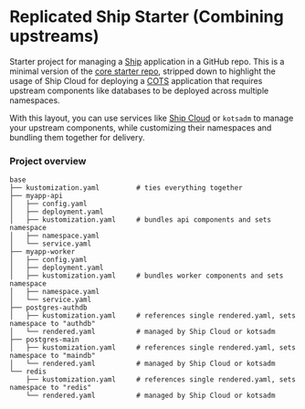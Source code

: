 Replicated Ship Starter (Combining upstreams)
==================

Starter project for managing a [Ship](https://ship.replicated.com) application in a GitHub repo.
This is a minimal version of the [core starter repo](https://github.com/replicatedhq/replicated-starter-ship), stripped down to highlight the usage of Ship
Cloud for deploying a [COTS](https://github.com/kubernetes/community/blob/master/contributors/design-proposals/architecture/declarative-application-management.md) application that requires upstream components like databases to be deployed across multiple namespaces.

With this layout, you can use services like [Ship Cloud](https://ship.replicated.com) or `kotsadm` to manage your upstream components, while customizing their namespaces and bundling them together for delivery.

### Project overview

```
base
├── kustomization.yaml         # ties everything together
├── myapp-api
│   ├── config.yaml
│   ├── deployment.yaml
│   ├── kustomization.yaml     # bundles api components and sets namespace
│   ├── namespace.yaml
│   └── service.yaml
├── myapp-worker
│   ├── config.yaml
│   ├── deployment.yaml
│   ├── kustomization.yaml     # bundles worker components and sets namespace
│   ├── namespace.yaml
│   └── service.yaml
├── postgres-authdb
│   ├── kustomization.yaml     # references single rendered.yaml, sets namespace to "authdb"
│   └── rendered.yaml          # managed by Ship Cloud or kotsadm
├── postgres-main
│   ├── kustomization.yaml     # references single rendered.yaml, sets namespace to "maindb"
│   └── rendered.yaml          # managed by Ship Cloud or kotsadm
└── redis
    ├── kustomization.yaml     # references single rendered.yaml, sets namespace to "redis"
    └── rendered.yaml          # managed by Ship Cloud or kotsadm
```

